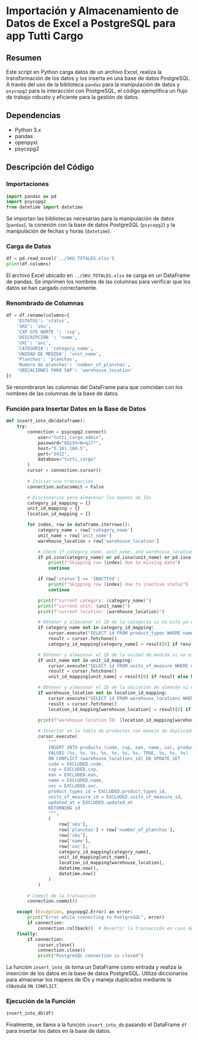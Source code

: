 
# Importación y Almacenamiento de Datos de Excel a PostgreSQL para app Tutti Cargo

## Resumen
Este script en Python carga datos de un archivo Excel, realiza la transformación de los datos y los inserta en una base de datos PostgreSQL. A través del uso de la biblioteca `pandas` para la manipulación de datos y `psycopg2` para la interacción con PostgreSQL, el código ejemplifica un flujo de trabajo robusto y eficiente para la gestión de datos.

## Dependencias
- Python 3.x
- pandas
- openpyxl
- psycopg2

## Descripción del Código

### Importaciones
```python
import pandas as pd
import psycopg2
from datetime import datetime
```
Se importan las bibliotecas necesarias para la manipulación de datos (`pandas`), la conexión con la base de datos PostgreSQL (`psycopg2`) y la manipulación de fechas y horas (`datetime`).

### Carga de Datos
```python
df = pd.read_excel('../SKU_TOTALES.xlsx')
print(df.columns)
```
El archivo Excel ubicado en `../SKU_TOTALES.xlsx` se carga en un DataFrame de pandas. Se imprimen los nombres de las columnas para verificar que los datos se han cargado correctamente.

### Renombrado de Columnas
```python
df = df.rename(columns={
    'ESTATUS': 'status',
    'SKU': 'sku',
    'CXP GYE NORTE ': 'cxp',
    'DESCRIPCIÓN ': 'name',
    'UXC': 'uxc',
    'CATEGORIA': 'category_name',
    'UNIDAD DE MEDIDA': 'unit_name',
    'Planchas': 'planchas',
    'Numero de planchas': 'number_of_planchas',
    'UBICACIONES PARA SAP': 'warehouse_location'
})
```
Se renombraron las columnas del DataFrame para que coincidan con los nombres de las columnas de la base de datos.

### Función para Insertar Datos en la Base de Datos
```python
def insert_into_db(dataframe):
    try:
        connection = psycopg2.connect(
            user="tutti_cargo_admin",
            password="8Qz$%+W=q17*",
            host="5.161.189.5",
            port="5432",
            database="tutti_cargo"
        )
        cursor = connection.cursor()
        
        # Iniciar una transacción
        connection.autocommit = False

        # Diccionarios para almacenar los mapeos de IDs
        category_id_mapping = {}
        unit_id_mapping = {}
        location_id_mapping = {}

        for index, row in dataframe.iterrows():
            category_name = row['category_name']
            unit_name = row['unit_name']
            warehouse_location = row['warehouse_location']

            # Check if category_name, unit_name, and warehouse_location are not null, NaN, or empty
            if pd.isna(category_name) or pd.isna(unit_name) or pd.isna(warehouse_location):
                print(f"Skipping row {index} due to missing data")
                continue

            if row['status'] == 'INACTIVO':
                print(f"Skipping row {index} due to inactive status")
                continue

            print(f"current category: {category_name}")
            print(f"current unit: {unit_name}")
            print(f"current location: {warehouse_location}")

            # Obtener y almacenar el ID de la categoría si no está ya en el diccionario
            if category_name not in category_id_mapping:
                cursor.execute("SELECT id FROM product_types WHERE name = %s LIMIT 1", (category_name,))
                result = cursor.fetchone()
                category_id_mapping[category_name] = result[0] if result else None

            # Obtener y almacenar el ID de la unidad de medida si no está ya en el diccionario
            if unit_name not in unit_id_mapping:
                cursor.execute("SELECT id FROM units_of_measure WHERE name = %s LIMIT 1", (unit_name,))
                result = cursor.fetchone()
                unit_id_mapping[unit_name] = result[0] if result else None

            # Obtener y almacenar el ID de la ubicación de almacén si no está ya en el diccionario
            if warehouse_location not in location_id_mapping:
                cursor.execute("SELECT id FROM warehouse_locations WHERE code_sap = %s LIMIT 1", (warehouse_location,))
                result = cursor.fetchone()
                location_id_mapping[warehouse_location] = result[0] if result else None
            
            print(f"warehouse location ID: {location_id_mapping[warehouse_location]} and it's suppose to be in location_id_mapping: {warehouse_location}")

            # Insertar en la tabla de productos con manejo de duplicados
            cursor.execute(
                """
                INSERT INTO products (code, cxp, ean, name, uxc, product_types_id, units_of_measure_id, active, warehouse_locations_id, created_at, updated_at) 
                VALUES (%s, %s, %s, %s, %s, %s, %s, TRUE, %s, %s, %s)
                ON CONFLICT (warehouse_locations_id) DO UPDATE SET
                code = EXCLUDED.code,
                cxp = EXCLUDED.cxp,
                ean = EXCLUDED.ean,
                name = EXCLUDED.name,
                uxc = EXCLUDED.uxc,
                product_types_id = EXCLUDED.product_types_id,
                units_of_measure_id = EXCLUDED.units_of_measure_id,
                updated_at = EXCLUDED.updated_at
                RETURNING id
                """,
                (
                    row['sku'],
                    row['planchas'] + row['number_of_planchas'],
                    row['sku'],
                    row['name'],
                    row['uxc'],
                    category_id_mapping[category_name],
                    unit_id_mapping[unit_name],
                    location_id_mapping[warehouse_location],
                    datetime.now(),
                    datetime.now()
                )
            )
        
        # Commit de la transacción
        connection.commit()

    except (Exception, psycopg2.Error) as error:
        print("Error while connecting to PostgreSQL", error)
        if connection:
            connection.rollback()  # Revertir la transacción en caso de error
    finally:
        if connection:
            cursor.close()
            connection.close()
            print("PostgreSQL connection is closed")
```
La función `insert_into_db` toma un DataFrame como entrada y realiza la inserción de los datos en la base de datos PostgreSQL. Utiliza diccionarios para almacenar los mapeos de IDs y maneja duplicados mediante la cláusula `ON CONFLICT`.

### Ejecución de la Función
```python
insert_into_db(df)
```
Finalmente, se llama a la función `insert_into_db` pasando el DataFrame `df` para insertar los datos en la base de datos.
